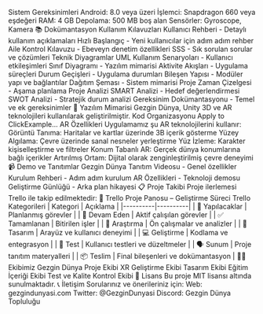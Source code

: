 Sistem Gereksinimleri
Android: 8.0 veya üzeri
İşlemci: Snapdragon 660 veya eşdeğeri
RAM: 4 GB
Depolama: 500 MB boş alan
Sensörler: Gyroscope, Kamera
📚 Dokümantasyon
Kullanım Kılavuzları
Kullanıcı Rehberi - Detaylı kullanım açıklamaları
Hızlı Başlangıç - Yeni kullanıcılar için adım adım rehber
Aile Kontrol Kılavuzu - Ebeveyn denetim özellikleri
SSS - Sık sorulan sorular ve çözümleri
Teknik Diyagramlar
UML Kullanım Senaryoları - Kullanıcı etkileşimleri
Sınıf Diyagramı - Yazılım mimarisi
Aktivite Akışları - Uygulama süreçleri
Durum Geçişleri - Uygulama durumları
Bileşen Yapısı - Modüler yapı ve bağlantılar
Dağıtım Şeması - Sistem mimarisi
Proje Zaman Çizelgesi - Aşama planlama
Proje Analizi
SMART Analizi - Hedef değerlendirmesi
SWOT Analizi - Stratejik durum analizi
Gereksinim Dokümantasyonu - Temel ve ek gereksinimler
🧩 Yazılım Mimarisi
Gezgin Dünya, Unity 3D ve AR teknolojileri kullanılarak geliştirilmiştir.
Kod Organizasyonu
Apply to ClickExample...
AR Özellikleri
Uygulamamız şu AR teknolojilerini kullanır:
Görüntü Tanıma: Haritalar ve kartlar üzerinde 3B içerik gösterme
Yüzey Algılama: Çevre üzerinde sanal nesneler yerleştirme
Yüz İzleme: Karakter kişiselleştirme ve filtreler
Konum Tabanlı AR: Gerçek dünya konumlarına bağlı içerikler
Artırılmış Ortam: Dijital olarak zenginleştirilmiş çevre deneyimi
📹 Demo ve Tanıtımlar
Gezgin Dünya Tanıtım Videosu - Genel özellikler
Kurulum Rehberi - Adım adım kurulum
AR Özellikleri - Teknoloji demosu
Geliştirme Günlüğü - Arka plan hikayesi
📋 Proje Takibi
Proje ilerlemesi Trello ile takip edilmektedir:
🔗 Trello Proje Panosu – Geliştirme Süreci
Trello Kategorileri
| Kategori | Açıklama |
|----------|----------|
| 📌 Yapılacaklar | Planlanmış görevler |
| 🚧 Devam Eden | Aktif çalışılan görevler |
| ✅ Tamamlanan | Bitirilen işler |
| 🧠 Araştırma | Ön çalışmalar ve analizler |
| 🎨 Tasarım | Arayüz ve kullanıcı deneyimi |
| 💻 Geliştirme | Kodlama ve entegrasyon |
| 🧪 Test | Kullanıcı testleri ve düzeltmeler |
| 🗣️ Sunum | Proje tanıtım materyalleri |
| 📦 Teslim | Final bileşenleri ve dokümantasyon |
👨‍💻 Ekibimiz
Gezgin Dünya Proje Ekibi
XR Geliştirme Ekibi
Tasarım Ekibi
Eğitim İçeriği Ekibi
Test ve Kalite Kontrol Ekibi
📜 Lisans
Bu proje MIT lisansı altında sunulmaktadır.
📞 İletişim
Sorularınız ve önerileriniz için:
Web: gezgindunyasi.com
Twitter: @GezginDunyasi
Discord: Gezgin Dünya Topluluğu
